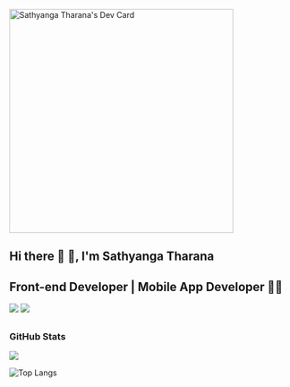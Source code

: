 <a href="https://app.daily.dev/stharana"><img src="https://api.daily.dev/devcards/0b3757630a3f4fd7b8d8f2cdb7da39a8.png?r=ncv" width="400" alt="Sathyanga Tharana's Dev Card"/></a>

## Hi there 👋 🙏, I'm Sathyanga Tharana 
## Front-end Developer | Mobile App Developer 👨‍💻

[![](https://img.shields.io/badge/LinkedIn-stharana-blue)](https://www.linkedin.com/in/stharana/)
[![](https://img.shields.io/badge/Gmail-stharana@gmail.com-red)](mailto:stharana2013@gmail.com)

## <h3 align="left">GitHub Stats</h3>

<a href="">
  <img align="centre" src="https://github-readme-stats.vercel.app/api?username=stharana&count_private=true&include_all_commits=true&show_icons=true&title_color=007bff&text_color=e7e7e7&icon_color=007bff&bg_color=171c28" />
<a />

![Top Langs](https://github-readme-stats.vercel.app/api/top-langs/?username=stharana&layout=compact&title_color=007bff&text_color=e7e7e7&icon_color=007bff&bg_color=171c28)

